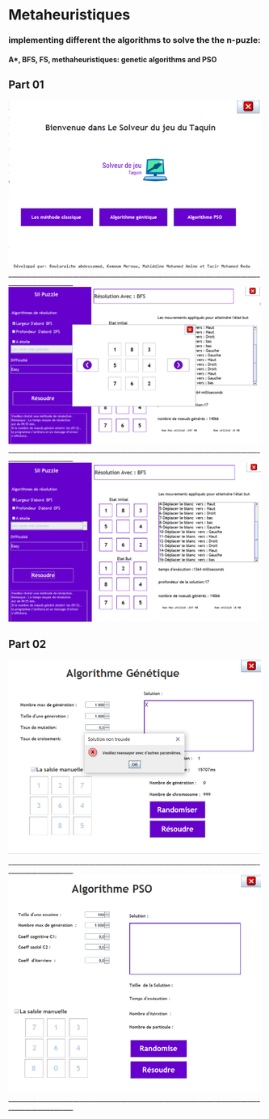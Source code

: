 # Metaheuristiques

### implementing different the algorithms to solve the the n-puzle:

#### A*, BFS, FS, methaheuristiques: genetic algorithms and PSO

## Part 01
<img alt="image1" src="/images/1.PNG" data-canonical-src="/images/1.PNG" width="500"  />
__________________________________________________________________________________________________
<img alt="image2" src="/images/2.PNG" data-canonical-src="/images/2.PNG" width="500"  />
__________________________________________________________________________________________________
<img alt="image3" src="/images/3.PNG" data-canonical-src="/images/3.PNG" width="500"  />

## Part 02

<img alt="image4" src="/images/4.PNG" data-canonical-src="/images/4.PNG" width="500"  />
__________________________________________________________________________________________________
<img alt="image5" src="/images/5.PNG" data-canonical-src="/images/5.PNG" width="500"  />
__________________________________________________________________________________________________
